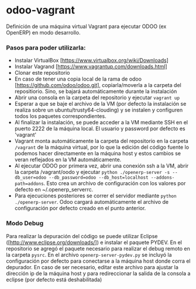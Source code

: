 odoo-vagrant
============

Definición de una máquina virtual Vagrant para ejecutar ODOO (ex OpenERP) en modo desarrollo.

### Pasos para poder utilizarla:
* Instalar VirtualBox [https://www.virtualbox.org/wiki/Downloads]
* Instalar Vagrand [https://www.vagrantup.com/downloads.html]
* Clonar este repositorio
* En caso de tener una copia local de la rama de odoo [https://github.com/odoo/odoo.git], copiarla/moverla a la carpeta del repositiorio. Sino, se bajará automáticamente durante la instalación
* Abrir una consola en la carpeta del repositorio y ejecutar `vagrant up`
* Esperar a que se baje el archivo de la VM (por defecto la instalación se realiza sobre un ubuntu/trusty64-clouding) y se instalen y configuren todos los paquetes correspondientes.
* Al finalizar la instalación, se puede acceder a la VM mediante SSH en el puerto 2222 de la máquina local. El usuario y password por defecto es 'vagrant'
* Vagrant monta automáticamente la carpeta del repositorio en la carpeta `/vagrant` de la máquina virtual, por lo que la edición del código fuente lo podemos hacer directamente en la máquina host y estos cambios se veran reflejados en la VM automáticamente.
* Al ejecutar ODOO por primera vez, abrir una conexión ssh a la VM, abrir la carpeta /vagrant/oodo y ejecutar `python ./openerp-server -s --db_user=odoo --db_password=odoo --db_host=localhost --addons-path=addons`. Esto crea un archivo de configuración con los valores por defecto en ~/.openerp_serverrc.
* Para ejecuciones posteriores se correr el servidor mediante `python ./openerp-server`. Odoo cargará automáticamente el archivo de configuración por defecto creado en el punto anterior.
 
### Modo Debug
Para realizar la depuración del código se puede utilizar Eclipse ([http://www.eclipse.org/downloads/]) e instalar el paquete PYDEV. En el repositorio se agregó el paquete necesario para realizar el debug remoto en la carpeta `pysrc`. En el archivo `openerp-server-pydev.py` se incluyó la configuración por defecto para conectarse a la máquina host donde corra el depurador. En caso de ser necesario, editar este archivo para ajustar la dirección ip de la máquina host y para redireccionar la salida de la consola a eclipse (por defecto está deshabilitada)
